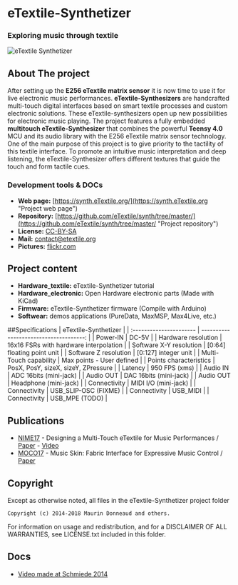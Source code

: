 # eTextile-Synthetizer 
### Exploring music through textile

![eTextile Synthetizer](https://live.staticflickr.com/65535/48916850368_dd34d00418_c_d.jpg)

## About The project

After setting up the **E256 eTextile matrix sensor** it is now time to use it for live electronic music performances. **eTextile-Synthesizers** are handcrafted multi-touch digital interfaces based on smart textile processes and custom electronic solutions. These eTextile-synthesizers open up new possibilities for electronic music playing. The project features a fully embedded **multitouch eTextile-Synthesizer** that combines the powerful **Teensy 4.0** MCU and its audio library with the E256 eTextile matrix sensor technology. One of the main purpose of this project is to give priority to the tactility of this textile interface. To promote an intuitive music interpretation and deep listening, the eTextile-Synthesizer offers different textures that guide the touch and form tactile cues.

### Development tools & DOCs
* **Web page:** [https://synth.eTextile.org/](https://synth.eTextile.org "Project web page")
* **Repository:** [https://github.com/eTextile/synth/tree/master/](https://github.com/eTextile/synth/tree/master/ "Project repository")
* **License:** [CC-BY-SA](https://github.com/eTextile/synth/tree/master/LICENSE.txt "Project License")
* **Mail:** [contact@etextile.org](mailto:contact@etextile.org "eMail us")
* **Pictures:** [flickr.com](https://www.flickr.com/photos/maurin/albums/72157673740361510/ "Share your pictures with us")

## Project content
* **Hardware_textile:** eTextile-Synthetizer tutorial
* **Hardware_electronic:** Open Hardware electronic parts (Made with KiCad) 
* **Firmware:** eTextile-Synthetizer firmware (Compile with Arduino)
* **Softwear:** demos applications (PureData, MaxMSP, Max4Live, etc.)

##Specifications
|         eTextile-Synthetizer                                     |
| :---------------------- | -------------------------------------: |
| Power-IN                | DC-5V                                  |
| Hardware resolution     | 16x16 FSRs with hardware interpolation |
| Software X-Y resolution | [0:64] floating point unit             |
| Software Z resolution   | [0:127] integer unit                   |
| Multi-Touch capability  | Max points - User defined              |
| Points characteristics  | PosX, PosY, sizeX, sizeY, ZPressure    |
| Latency                 | 950 FPS (xms)                          |
| Audio IN                | ADC 16bits (mini-jack)                 |
| Audio OUT               | DAC 16bits (mini-jack)                 |
| Audio OUT               | Headphone (mini-jack)                  |
| Connectivity            | MIDI I/O (mini-jack)                   |
| Connectivity            | USB_SLIP-OSC (FIXME)                   |
| Connectivity            | USB_MIDI                               |
| Connectivity            | USB_MPE (TODO)                         |

## Publications
- [NIME17](http://www.nime2017.org/) - Designing a Multi-Touch eTextile for Music Performances / [Paper](https://github.com/eTextile/Matrix/blob/teensy_matrix/docs/publications/NIME17-eTextile.pdf) - [Video](https://vimeo.com/217690743)
- [MOCO17](http://moco17.movementcomputing.org/) - Music Skin: Fabric Interface for Expressive Music Control / [Paper](https://github.com/eTextile/Matrix/blob/teensy_matrix/docs/publications/MOCO17-MusicSkin.pdf)

## Copyright
Except as otherwise noted, all files in the eTextile-Synthetizer project folder

    Copyright (c) 2014-2018 Maurin Donneaud and others.

For information on usage and redistribution, and for a DISCLAIMER OF ALL
WARRANTIES, see LICENSE.txt included in this folder.

## Docs
- [Video made at Schmiede 2014](http://www.kobakant.at/DIY/?p=4305/)
